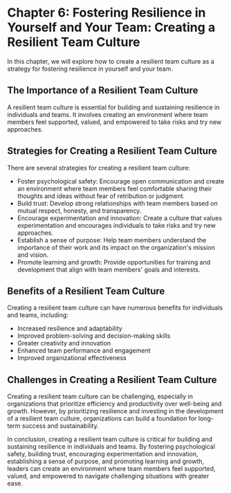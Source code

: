 Chapter 6: Fostering Resilience in Yourself and Your Team: Creating a Resilient Team Culture
============================================================================================

In this chapter, we will explore how to create a resilient team culture as a strategy for fostering resilience in yourself and your team.

The Importance of a Resilient Team Culture
------------------------------------------

A resilient team culture is essential for building and sustaining resilience in individuals and teams. It involves creating an environment where team members feel supported, valued, and empowered to take risks and try new approaches.

Strategies for Creating a Resilient Team Culture
------------------------------------------------

There are several strategies for creating a resilient team culture:

* Foster psychological safety: Encourage open communication and create an environment where team members feel comfortable sharing their thoughts and ideas without fear of retribution or judgment.
* Build trust: Develop strong relationships with team members based on mutual respect, honesty, and transparency.
* Encourage experimentation and innovation: Create a culture that values experimentation and encourages individuals to take risks and try new approaches.
* Establish a sense of purpose: Help team members understand the importance of their work and its impact on the organization's mission and vision.
* Promote learning and growth: Provide opportunities for training and development that align with team members' goals and interests.

Benefits of a Resilient Team Culture
------------------------------------

Creating a resilient team culture can have numerous benefits for individuals and teams, including:

* Increased resilience and adaptability
* Improved problem-solving and decision-making skills
* Greater creativity and innovation
* Enhanced team performance and engagement
* Improved organizational effectiveness

Challenges in Creating a Resilient Team Culture
-----------------------------------------------

Creating a resilient team culture can be challenging, especially in organizations that prioritize efficiency and productivity over well-being and growth. However, by prioritizing resilience and investing in the development of a resilient team culture, organizations can build a foundation for long-term success and sustainability.

In conclusion, creating a resilient team culture is critical for building and sustaining resilience in individuals and teams. By fostering psychological safety, building trust, encouraging experimentation and innovation, establishing a sense of purpose, and promoting learning and growth, leaders can create an environment where team members feel supported, valued, and empowered to navigate challenging situations with greater ease.
